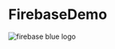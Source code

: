 # FirebaseDemo

<img src="https://firebase.google.com/static/images/brand-guidelines/logo-vertical.png" alt="firebase blue logo">
